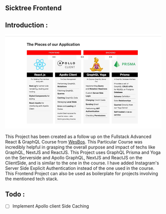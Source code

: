 ## Sicktree Frontend

Introduction :
--------------

![alt tech_stack](tech_stack.png)

This Project has been created as a follow up on the Fullstack Advanced React & GraphQL Course from [WesBos](https://wesbos.com/). This Particular Course was incredibly helpful in grasping the overall purpose and impact of techs like GraphQL, NextJS and ReactJS. This Project uses GraphQL Prisma and Yoga on the Serverside and Apollo GraphQL, NextJS and ReactJS on the ClientSide, and is similar to the one in the course. I have added Instagram's Server Side Explicit Authentication instead of the one used in the course. This Frontend Project can also be used as boilerplate for projects involving the mentioned tech stack.

Todo :
------

- [ ] Implement Apollo client Side Caching